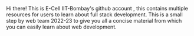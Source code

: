 

<!--
**ecell-web/ecell-web** is a ✨ _special_ ✨ repository because its `README.md` (this file) appears on your GitHub profile.

Here are some ideas to get you started:

- 🔭 I’m currently working on ...
- 🌱 I’m currently learning ...
- 👯 I’m looking to collaborate on ...
- 🤔 I’m looking for help with ...
- 💬 Ask me about ...
- 📫 How to reach me: ...
- 😄 Pronouns: ...
- ⚡ Fun fact: ...
-->

Hi there!
This is E-Cell IIT-Bombay's github account , this contains multiple resources for users to learn about full stack development. This is a small step by web team 2022-23 to give you all a concise material from which you can easily learn about web development.
